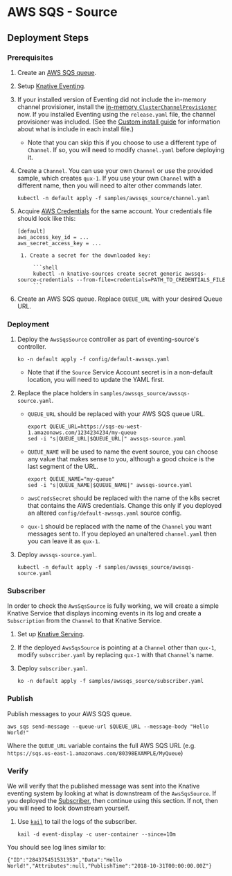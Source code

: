 # AWS SQS - Source

## Deployment Steps

### Prerequisites

1.  Create an [AWS SQS queue](https://aws.amazon.com/sqs/).

1. Setup
   [Knative Eventing](https://www.knative.dev/docs/eventing/).
1. If your installed version of Eventing did not include the in-memory channel
   provisioner, install the [in-memory `ClusterChannelProvisioner`](https://github.com/knative/eventing/tree/master/config/provisioners/in-memory-channel) now.
   If you installed Eventing using the `release.yaml` file, the channel provisioner was included.
   (See the [Custom install guide](https://www.knative.dev/docs/install/knative-custom-install/) for information about what is include in each install file.)
   - Note that you can skip this if you choose to use a different type of
     `Channel`. If so, you will need to modify `channel.yaml` before deploying
     it.
1.  Create a `Channel`. You can use your own `Channel` or use the provided
    sample, which creates `qux-1`. If you use your own `Channel` with a
    different name, then you will need to alter other commands later.

    ```shell
    kubectl -n default apply -f samples/awssqs_source/channel.yaml
    ```

1.  Acquire
    [AWS Credentials](https://docs.aws.amazon.com/general/latest/gr/aws-security-credentials.html)
    for the same account. Your credentials file should look like this:

        [default]
        aws_access_key_id = ...
        aws_secret_access_key = ...

         1. Create a secret for the downloaded key:

             ```shell
             kubectl -n knative-sources create secret generic awssqs-source-credentials --from-file=credentials=PATH_TO_CREDENTIALS_FILE
             ```

1.  Create an AWS SQS queue. Replace `QUEUE_URL` with your desired Queue URL.

### Deployment

1. Deploy the `AwsSqsSource` controller as part of eventing-source's controller.

   ```shell
   ko -n default apply -f config/default-awssqs.yaml
   ```

   - Note that if the `Source` Service Account secret is in a non-default
     location, you will need to update the YAML first.

1. Replace the place holders in `samples/awssqs_source/awssqs-source.yaml`.

   - `QUEUE_URL` should be replaced with your AWS SQS queue URL.

     ```shell
     export QUEUE_URL=https://sqs-eu-west-1.amazonaws.com/1234234234/my-queue
     sed -i "s|QUEUE_URL|$QUEUE_URL|" awssqs-source.yaml
     ```

   - `QUEUE_NAME` will be used to name the event source, you can choose any
     value that makes sense to you, although a good choice is the last segment
     of the URL.

     ```shell
     export QUEUE_NAME="my-queue"
     sed -i "s|QUEUE_NAME|$QUEUE_NAME|" awssqs-source.yaml
     ```

   - `awsCredsSecret` should be replaced with the name of the k8s secret that
     contains the AWS credentials. Change this only if you deployed an altered
     `config/default-awssqs.yaml` source config.

   - `qux-1` should be replaced with the name of the `Channel` you want messages
     sent to. If you deployed an unaltered `channel.yaml` then you can leave it
     as `qux-1`.

1. Deploy `awssqs-source.yaml`.

   ```shell
   kubectl -n default apply -f samples/awssqs_source/awssqs-source.yaml
   ```

### Subscriber

In order to check the `AwsSqsSource` is fully working, we will create a simple
Knative Service that displays incoming events in its log and create a
`Subscription` from the `Channel` to that Knative Service.

1. Set up [Knative Serving](https://www.knative.dev/docs/install/).
1. If the deployed `AwsSqsSource` is pointing at a `Channel` other than `qux-1`,
   modify `subscriber.yaml` by replacing `qux-1` with that `Channel`'s name.
1. Deploy `subscriber.yaml`.

   ```shell
   ko -n default apply -f samples/awssqs_source/subscriber.yaml
   ```

### Publish

Publish messages to your AWS SQS queue.

```shell
aws sqs send-message --queue-url $QUEUE_URL --message-body "Hello World!"
```

Where the `QUEUE_URL` variable contains the full AWS SQS URL (e.g.
`https://sqs.us-east-1.amazonaws.com/80398EXAMPLE/MyQueue`)

### Verify

We will verify that the published message was sent into the Knative eventing
system by looking at what is downstream of the `AwsSqsSource`. If you deployed
the [Subscriber](#subscriber), then continue using this section. If not, then
you will need to look downstream yourself.

1. Use [`kail`](https://github.com/boz/kail) to tail the logs of the subscriber.

   ```shell
   kail -d event-display -c user-container --since=10m
   ```

You should see log lines similar to:

```
{"ID":"284375451531353","Data":"Hello World!","Attributes":null,"PublishTime":"2018-10-31T00:00:00.00Z"}

```
